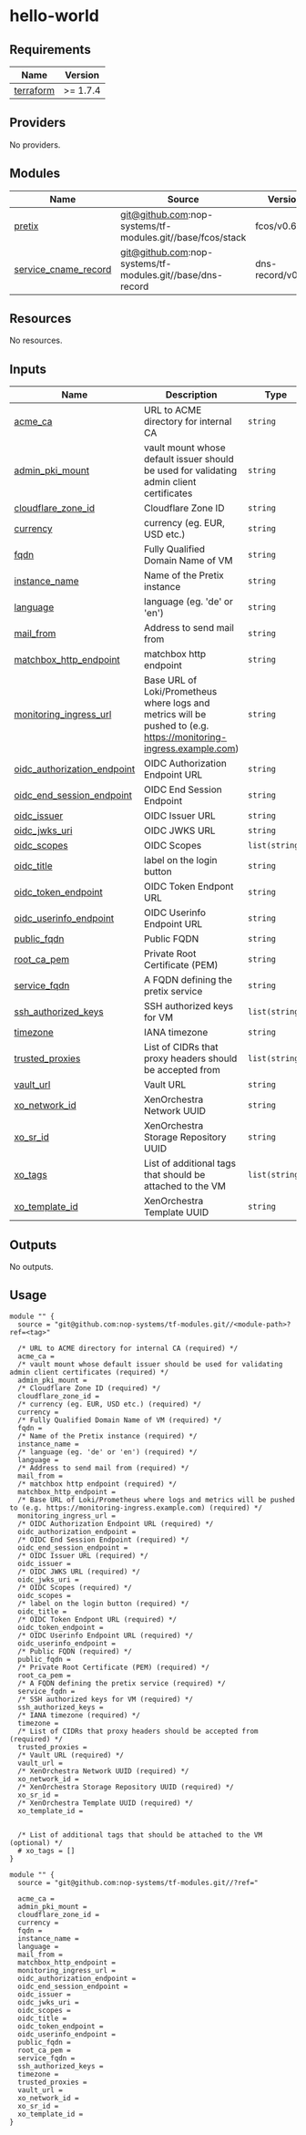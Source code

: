# hello-world

<!-- BEGIN_TF_DOCS -->
## Requirements

| Name | Version |
|------|---------|
| <a name="requirement_terraform"></a> [terraform](#requirement\_terraform) | >= 1.7.4 |

## Providers

No providers.

## Modules

| Name | Source | Version |
|------|--------|---------|
| <a name="module_pretix"></a> [pretix](#module\_pretix) | git@github.com:nop-systems/tf-modules.git//base/fcos/stack | fcos/v0.6.2 |
| <a name="module_service_cname_record"></a> [service\_cname\_record](#module\_service\_cname\_record) | git@github.com:nop-systems/tf-modules.git//base/dns-record | dns-record/v0.2.0 |

## Resources

No resources.

## Inputs

| Name | Description | Type | Default | Required |
|------|-------------|------|---------|:--------:|
| <a name="input_acme_ca"></a> [acme\_ca](#input\_acme\_ca) | URL to ACME directory for internal CA | `string` | n/a | yes |
| <a name="input_admin_pki_mount"></a> [admin\_pki\_mount](#input\_admin\_pki\_mount) | vault mount whose default issuer should be used for validating admin client certificates | `string` | n/a | yes |
| <a name="input_cloudflare_zone_id"></a> [cloudflare\_zone\_id](#input\_cloudflare\_zone\_id) | Cloudflare Zone ID | `string` | n/a | yes |
| <a name="input_currency"></a> [currency](#input\_currency) | currency (eg. EUR, USD etc.) | `string` | n/a | yes |
| <a name="input_fqdn"></a> [fqdn](#input\_fqdn) | Fully Qualified Domain Name of VM | `string` | n/a | yes |
| <a name="input_instance_name"></a> [instance\_name](#input\_instance\_name) | Name of the Pretix instance | `string` | n/a | yes |
| <a name="input_language"></a> [language](#input\_language) | language (eg. 'de' or 'en') | `string` | n/a | yes |
| <a name="input_mail_from"></a> [mail\_from](#input\_mail\_from) | Address to send mail from | `string` | n/a | yes |
| <a name="input_matchbox_http_endpoint"></a> [matchbox\_http\_endpoint](#input\_matchbox\_http\_endpoint) | matchbox http endpoint | `string` | n/a | yes |
| <a name="input_monitoring_ingress_url"></a> [monitoring\_ingress\_url](#input\_monitoring\_ingress\_url) | Base URL of Loki/Prometheus where logs and metrics will be pushed to (e.g. https://monitoring-ingress.example.com) | `string` | n/a | yes |
| <a name="input_oidc_authorization_endpoint"></a> [oidc\_authorization\_endpoint](#input\_oidc\_authorization\_endpoint) | OIDC Authorization Endpoint URL | `string` | n/a | yes |
| <a name="input_oidc_end_session_endpoint"></a> [oidc\_end\_session\_endpoint](#input\_oidc\_end\_session\_endpoint) | OIDC End Session Endpoint | `string` | n/a | yes |
| <a name="input_oidc_issuer"></a> [oidc\_issuer](#input\_oidc\_issuer) | OIDC Issuer URL | `string` | n/a | yes |
| <a name="input_oidc_jwks_uri"></a> [oidc\_jwks\_uri](#input\_oidc\_jwks\_uri) | OIDC JWKS URL | `string` | n/a | yes |
| <a name="input_oidc_scopes"></a> [oidc\_scopes](#input\_oidc\_scopes) | OIDC Scopes | `list(string)` | n/a | yes |
| <a name="input_oidc_title"></a> [oidc\_title](#input\_oidc\_title) | label on the login button | `string` | n/a | yes |
| <a name="input_oidc_token_endpoint"></a> [oidc\_token\_endpoint](#input\_oidc\_token\_endpoint) | OIDC Token Endpont URL | `string` | n/a | yes |
| <a name="input_oidc_userinfo_endpoint"></a> [oidc\_userinfo\_endpoint](#input\_oidc\_userinfo\_endpoint) | OIDC Userinfo Endpoint URL | `string` | n/a | yes |
| <a name="input_public_fqdn"></a> [public\_fqdn](#input\_public\_fqdn) | Public FQDN | `string` | n/a | yes |
| <a name="input_root_ca_pem"></a> [root\_ca\_pem](#input\_root\_ca\_pem) | Private Root Certificate (PEM) | `string` | n/a | yes |
| <a name="input_service_fqdn"></a> [service\_fqdn](#input\_service\_fqdn) | A FQDN defining the pretix service | `string` | n/a | yes |
| <a name="input_ssh_authorized_keys"></a> [ssh\_authorized\_keys](#input\_ssh\_authorized\_keys) | SSH authorized keys for VM | `list(string)` | n/a | yes |
| <a name="input_timezone"></a> [timezone](#input\_timezone) | IANA timezone | `string` | n/a | yes |
| <a name="input_trusted_proxies"></a> [trusted\_proxies](#input\_trusted\_proxies) | List of CIDRs that proxy headers should be accepted from | `list(string)` | n/a | yes |
| <a name="input_vault_url"></a> [vault\_url](#input\_vault\_url) | Vault URL | `string` | n/a | yes |
| <a name="input_xo_network_id"></a> [xo\_network\_id](#input\_xo\_network\_id) | XenOrchestra Network UUID | `string` | n/a | yes |
| <a name="input_xo_sr_id"></a> [xo\_sr\_id](#input\_xo\_sr\_id) | XenOrchestra Storage Repository UUID | `string` | n/a | yes |
| <a name="input_xo_tags"></a> [xo\_tags](#input\_xo\_tags) | List of additional tags that should be attached to the VM | `list(string)` | `[]` | no |
| <a name="input_xo_template_id"></a> [xo\_template\_id](#input\_xo\_template\_id) | XenOrchestra Template UUID | `string` | n/a | yes |

## Outputs

No outputs.

## Usage

```hcl
module "" {
  source = "git@github.com:nop-systems/tf-modules.git//<module-path>?ref=<tag>"
  
  /* URL to ACME directory for internal CA (required) */
  acme_ca =
  /* vault mount whose default issuer should be used for validating admin client certificates (required) */
  admin_pki_mount =
  /* Cloudflare Zone ID (required) */
  cloudflare_zone_id =
  /* currency (eg. EUR, USD etc.) (required) */
  currency =
  /* Fully Qualified Domain Name of VM (required) */
  fqdn =
  /* Name of the Pretix instance (required) */
  instance_name =
  /* language (eg. 'de' or 'en') (required) */
  language =
  /* Address to send mail from (required) */
  mail_from =
  /* matchbox http endpoint (required) */
  matchbox_http_endpoint =
  /* Base URL of Loki/Prometheus where logs and metrics will be pushed to (e.g. https://monitoring-ingress.example.com) (required) */
  monitoring_ingress_url =
  /* OIDC Authorization Endpoint URL (required) */
  oidc_authorization_endpoint =
  /* OIDC End Session Endpoint (required) */
  oidc_end_session_endpoint =
  /* OIDC Issuer URL (required) */
  oidc_issuer =
  /* OIDC JWKS URL (required) */
  oidc_jwks_uri =
  /* OIDC Scopes (required) */
  oidc_scopes =
  /* label on the login button (required) */
  oidc_title =
  /* OIDC Token Endpont URL (required) */
  oidc_token_endpoint =
  /* OIDC Userinfo Endpoint URL (required) */
  oidc_userinfo_endpoint =
  /* Public FQDN (required) */
  public_fqdn =
  /* Private Root Certificate (PEM) (required) */
  root_ca_pem =
  /* A FQDN defining the pretix service (required) */
  service_fqdn =
  /* SSH authorized keys for VM (required) */
  ssh_authorized_keys =
  /* IANA timezone (required) */
  timezone =
  /* List of CIDRs that proxy headers should be accepted from (required) */
  trusted_proxies =
  /* Vault URL (required) */
  vault_url =
  /* XenOrchestra Network UUID (required) */
  xo_network_id =
  /* XenOrchestra Storage Repository UUID (required) */
  xo_sr_id =
  /* XenOrchestra Template UUID (required) */
  xo_template_id =

  
  /* List of additional tags that should be attached to the VM (optional) */
  # xo_tags = []
}

module "" {
  source = "git@github.com:nop-systems/tf-modules.git//?ref="
  
  acme_ca =
  admin_pki_mount =
  cloudflare_zone_id =
  currency =
  fqdn =
  instance_name =
  language =
  mail_from =
  matchbox_http_endpoint =
  monitoring_ingress_url =
  oidc_authorization_endpoint =
  oidc_end_session_endpoint =
  oidc_issuer =
  oidc_jwks_uri =
  oidc_scopes =
  oidc_title =
  oidc_token_endpoint =
  oidc_userinfo_endpoint =
  public_fqdn =
  root_ca_pem =
  service_fqdn =
  ssh_authorized_keys =
  timezone =
  trusted_proxies =
  vault_url =
  xo_network_id =
  xo_sr_id =
  xo_template_id =
}
```
<!-- END_TF_DOCS -->
